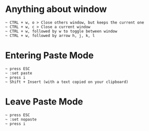 # Anything about window
```nvim
~ CTRL + w, o > Close others window, but keeps the current one
~ CTRL + w, c > Close a current window
~ CTRL + w, followed by w to toggle between window
~ CTRL + w, followed by arrow h, j, k, l
```
# Entering Paste Mode
```vim
~ press ESC
~ :set paste
~ press i
~ Shift + Insert (with a text copied on your clipboard)
```

# Leave Paste Mode
```vim
~ press ESC
~ :set nopaste
~ press i
```
